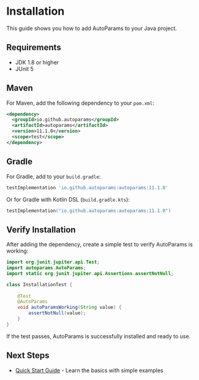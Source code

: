 # Installation

This guide shows you how to add AutoParams to your Java project.

## Requirements

- JDK 1.8 or higher
- JUnit 5

## Maven

For Maven, add the following dependency to your `pom.xml`:

```xml
<dependency>
  <groupId>io.github.autoparams</groupId>
  <artifactId>autoparams</artifactId>
  <version>11.1.0</version>
  <scope>test</scope>
</dependency>
```

## Gradle

For Gradle, add to your `build.gradle`:

```groovy
testImplementation 'io.github.autoparams:autoparams:11.1.0'
```

Or for Gradle with Kotlin DSL (`build.gradle.kts`):

```kotlin
testImplementation("io.github.autoparams:autoparams:11.1.0")
```

## Verify Installation

After adding the dependency, create a simple test to verify AutoParams is working:

```java
import org.junit.jupiter.api.Test;
import autoparams.AutoParams;
import static org.junit.jupiter.api.Assertions.assertNotNull;

class InstallationTest {
    
    @Test
    @AutoParams
    void autoParamsWorking(String value) {
        assertNotNull(value);
    }
}
```

If the test passes, AutoParams is successfully installed and ready to use.

## Next Steps

- [Quick Start Guide](quick-start.md) - Learn the basics with simple examples
